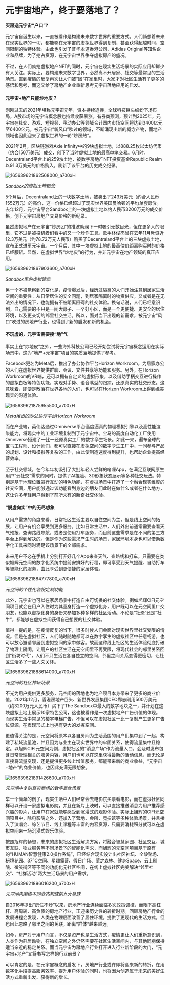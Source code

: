 # 元宇宙地产，终于要落地了？




**买房送元宇宙“户口”?**

元宇宙自诞生以来，一直被看作是构建未来数字世界的重要方式。人们畅想着未来在现实世界的一切，都能够在元宇宙的虚拟世界得到复制，甚至获得超越时间、空间限制的独特体验。由此也引发了普华永道香港公司、Adidas Original等知名企业和品牌，为了抢占资源，在元宇宙世界争夺虚拟房产的盛况。

不过，在人们疯抢虚拟地产NFT的同时，元宇宙在现实生活场景的实际应用却鲜少有人关注。实际上，要构建未来数字世界，必然离不开居家、社交等最常见的生活场景。直到疫情的反复再次让人们被“困”在家里时，大家才对社区生活有了更多的感悟和思考，而这又给了房地产企业重新思考元宇宙落地应用的启发。

#### 元宇宙+地产只能炒地皮？

刚刚过去的2021年堪称元宇宙元年，资本持续追捧，全球科技巨头纷纷下场布局，A股市场的元宇宙概念股也持续收获暴涨。有券商预测，预计到2025年，元宇宙在社交、游戏、短视频、移动办公等领域合计国内市场空间将达到3400亿元至6400亿元。被元宇宙“新风口”吹过的领域，不断涌现出新的概念产物，而地产领域也因此迎来了虚拟世界的一轮“炒房热”。

2021年2月，区块链游戏Axie Infinity中的9块虚拟土地，以888.25枚以太坊代币（约合150万美元）成交，创下了当时虚拟土地的最高单笔交易。6月时，Decentraland平台上的259块土地，被数字房地产NFT投资基金Republic Realm以91.3万美元的价格购入，刷新了该平台的历史成交纪录。

![165639621862568000_a700xH](165639621862568000_a700xH.jpg)

*Sandbox的虚拟土地概念*

5个月后，Decentraland上的一块数字土地，被卖出了243万美元（约合人民币1552万元）的高价，这一价格已经超过了现实世界美国曼哈顿的平均单套房价。去年12月，元宇宙平台Sandbox上的一块虚拟土地以约人民币3200万元的成交价格，创下元宇宙房地产交易价格的新纪录。

虽然虚拟地产在元宇宙“炒房团”的推波助澜下一时吸引无数目光，但在更多人的眼里，它不过是被投机者们看中的又一个炒作工具。歌手林俊杰曾在去年11月斥资近12.3万美元（约78.72万元人民币）购买了Decentraland平台上的三块虚拟土地，宣布正式进军元宇宙。一个月后，其中一块虚拟土地的最高估价距离购买时的价格已经腰斩。显然，在虚拟世界“炒地皮”的行为，并非元宇宙在地产领域的真正应用。

![165639621867903600_a700xH](165639621867903600_a700xH.jpg)

*Sandbox里的虚拟建筑*

另一个不被觉察到的变化是，疫情爆发后，经历过隔离的人们开始注意到居家生活空间的重要性：从日常居住的安全问题，到居家隔离时的物资供应，又或者是在无法外出的情况下，也能拥有不被距离阻碍的社交体验。换句话说，人们已经意识到，自己需要的不只是一间大房子、一个好小区，而是一个更便捷、更安全的居住环境，以及更亲切的邻里社交生活。所以，面对当下出现的新需求，被元宇宙“风口”吹过的房地产行业，也得到了新的启发和新的机会。

#### 不玩虚的，元宇宙需要接“地”气

事实上在“炒地皮”之外，一些海外科技公司已经开始尝试将元宇宙概念运用在实际场景中，这为“地产+元宇宙”项目的实质落地提供了参考。

Facebook更名为Meta后，推出了办公协作平台Horizon Workroom，为居家办公的人们在虚拟世界提供群聊、会议、文件共享等功能和服务。另外，在Horizon Workroom的VR端，还可以拥有自定义的虚拟形象，以及借助手柄交互进行操作的虚拟白板等特色功能，实现对手势、语音嘴型的跟踪，还原真实的社交形态。这意味着，即便是散落在世界各地的人们，也可以在Horizon Workroom上得到媲美现实的沟通体验。

![165639621875955500_a700xH](165639621875955500_a700xH.jpg)

*Meta推出的办公协作平台Horizon Workroom*

而在产业端，英伟达通过Omniverse平台高度逼真的物理模拟引擎以及高性能渲染能力，将现实中的工业环境复制到了元宇宙中。宝马的高度自动化工厂使用Omniverse搭建了一比一还原真实工厂的数字孪生场景。如此一来，遍布全球的宝马工程师、设计师们，都可以直接在虚拟空间的数字孪生工厂中，一同参与产品的规划、设计和模拟等复杂的工作，由此使制造速度得到提升，也帮助企业提高经营效率。

至于社交领域，在今年年初吸引了大批年轻人尝鲜的啫喱App，在满足互联网原生用户“弱社交”需求的同时，提供了AI捏脸、3D形象状态展示等多种社交玩法。特别是基于地理位置进行互动的特色功能，在虚拟场景中打造了一个融合现实维度的社交空间，用户能够通过该功能看到身边的朋友们此时在做什么或者在什么地方，这让许多年轻用户得到了前所未有的新奇社交体验。

#### “脱虚向实”中的无尽想象

从用户需求的角度来看，日常社区生活主要以自住空间为主，但是线上空间的拓展，让用户有机会享受到更多服务。比如日常生活中，人们外出前通常需要查看天气预报、查询路线导航，或者是使用打车服务，而目前这些需求是在不同的第三方平台上得到解决的。但是作为这些需求产生时的场景，家居环境本身也可以借助数字化工具来同时满足该场景下的全部需求。

未来用户不必在手机上分别打开好几个App来查天气、查路线和打车，只需要在类似旭辉元空间的数字化系统中提前安排好的行程，即可享受到天气提醒、自助打车等智能化的服务，由此享受到更便捷的家居体验。

![165639621884777800_a700xH](165639621884777800_a700xH.jpg)

*元空间的个性化装扮定制功能*

此外，元宇宙也可以在家居场景中打造自由可切换的社交体验。例如旭辉CIFI元空间项目就会在用户入住时为其量身打造一个虚拟化身，用户既可以在元空间里广交朋友，也能以虚拟化身的身份来参加多种多样的社区活动。不论是“社恐”还是“社牛”，都能够在虚拟空间获得自己想要的社交体验。

值得一提的是，在疫情反复的当下，很多时候人们会面对现实世界里社交受限的情况。但是在虚拟社区，人们随时随地都可以在数字孪生的虚拟社区中任意畅游，也可以放心邀请邻居到虚拟空间的家中做客。故而这种线上社区的生活体验彻底打破了物理上隔阂，让用户的社区生活在元空间里不再受限，将现代社会的邻里关系回到“街坊时代”，人们不只生活在各自独立的空间，邻里之间关系变得更密切，让社区生活多了一些人文关怀。

![165639621888614000_a700xH](165639621888614000_a700xH.jpg)

*元空间的社区神坛场景*

不光为用户提供更多服务，元空间的落地也为地产项目本身带来了更多的商业价值。2021年12月，香港房地产巨头、新世界发展集团CEO郑志刚用500万美元（约3200万元人民币）买下了The Sandbox中最大的数字地块之一，并计划在这块虚拟土地上展示10家特色公司，这也被看作是一次虚拟地产广告价值的体现。而现实生活中常见的楼宇电梯广告，不但可以在虚拟社区一比一复制产生更多广告位资源，在表现形式上也拥有更大的发挥空间。

更值得关注的是，元空间将原本以各自房间为生活范围的用户们集中到了一起，构建了私域流量池，并且因为与业主在现实世界中的牢固关系，使得流量集中且稳定。以旭辉CIFI元空间为例，虚拟社区的“消息广场”作为流量入口，会及时发布包含日常管理相关的服务内容，用户们也可以在这里获得最新的活动信息，而无论是直接将流量变现，还是提供更多线上增值服务，都能带来新的商业收益，“元宇宙+地产”的商业价值，也因此充满无限想象。

![165639621891426600_a700xH](165639621891426600_a700xH.jpg)

*元空间中复刻真实商场的数字商业场景*

举一个简单的例子，现实生活中人们经常会去电影院买票看电影，而在虚拟社区同样可以开设一家虚拟电影院，并且在新片上映时，可以直接推送消息为用户推荐感兴趣的影片，让用户在家就能够感受到沉浸式的观影体验。实际上旭辉的CIFI元空间项目中，除电影院之外，还加入了营地、会所、竞技馆等多种体验场景，并且接入了演唱会、综艺节目、线上课程等丰富的内容资源，只需要消耗积分就可以在虚拟空间来一场沉浸式娱乐体验。

按照旭辉的畅想，未来的虚拟社区生活解决方案，将融合智慧家园、社区交互、城市互联、物业服务等不同场景下的智能化需求，而旭辉的元空间项目基于原有的“HUMAN智慧健康2.0操作系统”，已经结合现实设计出社区神坛、全龄聚场、秘境花园、37℃空间、星趣露营、假日广场、萤之森林、健身Space、云上剧院、微笑街区等不同的功能化元社区空间，在线上虚拟社区完美解决“邻里社交”、“社群活动”两大生活场景的用户需求。

![165639621896016200_a700xH](165639621896016200_a700xH.jpg)

*元空间内围绕不同业态构成的九大星球*

自2016年提出“房住不炒”以来，房地产行业连续面临多次政策调控，而眼下高杠杆、高周转、高负债的房地产行业，正迎来历史性的转折时期。回顾房地产行业的发展进程会发现，人类在物理层面改善了居住环境，提供了更现代的生活方式，但也因此忽略了邻里之间的关联，距离“群体”越来越远。

如今，房产对于用户而言，不仅是资产也是生活方式，疫情更让人们重新意识到，人类作为群居动物，在独立空间之外仍然需要在社区生活空间内，与其他同胞保持适当亲近的稳定关系。而当元宇宙为房地产行业打开进入行业新阶段的大门，“元宇宙+地产”又将书写怎样的行业前景？

可以肯定的是，在元宇宙概念的启发下，房地产行业或许即将迎来新的转折，在用数字化手段提高服务效率、提升用户体验的同时，也将因为创造属于未来的美好生活方式重新出发、获得新的增长。
